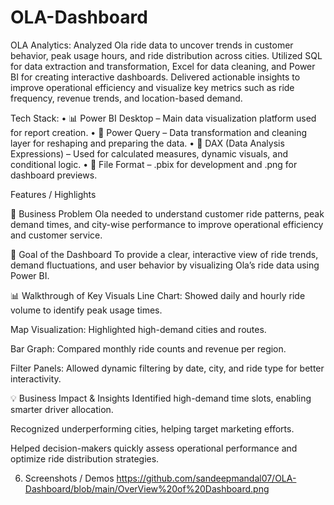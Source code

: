 # OLA-Dashboard
OLA Analytics: Analyzed Ola ride data to uncover trends in customer behavior, peak usage hours, and ride distribution across cities. Utilized SQL for data extraction and transformation, Excel for data cleaning, and Power BI for creating interactive dashboards. Delivered actionable insights to improve operational efficiency and visualize key metrics such as ride frequency, revenue trends, and location-based demand.


Tech Stack:
• 📊 Power BI Desktop – Main data visualization platform used for report creation.
• 📂 Power Query – Data transformation and cleaning layer for reshaping and preparing the data.
• 🧠 DAX (Data Analysis Expressions) – Used for calculated measures, dynamic visuals, and conditional logic.
• 📁 File Format – .pbix for development and .png for dashboard previews.


Features / Highlights

📌 Business Problem
Ola needed to understand customer ride patterns, peak demand times, and city-wise performance to improve operational efficiency and customer service.

🎯 Goal of the Dashboard
To provide a clear, interactive view of ride trends, demand fluctuations, and user behavior by visualizing Ola’s ride data using Power BI.

📊 Walkthrough of Key Visuals
Line Chart: Showed daily and hourly ride volume to identify peak usage times.

Map Visualization: Highlighted high-demand cities and routes.

Bar Graph: Compared monthly ride counts and revenue per region.

Filter Panels: Allowed dynamic filtering by date, city, and ride type for better interactivity.

💡 Business Impact & Insights
Identified high-demand time slots, enabling smarter driver allocation.

Recognized underperforming cities, helping target marketing efforts.

Helped decision-makers quickly assess operational performance and optimize ride distribution strategies.

6. Screenshots / Demos
   https://github.com/sandeepmandal07/OLA-Dashboard/blob/main/OverView%20of%20Dashboard.png
